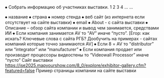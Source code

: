 
⦁	Собрать информацию об участниках выставки.
1	2	3	4	…	…

⦁	название
⦁	страна
⦁	номер стенда
⦁	веб сайт (из интернета если отсутствует на сайте выставки)
⦁	email
⦁	About - с сайта выставки
⦁	Описание – обзор сайта компании и вывод чем занимается, средствами ИИ
⦁	Если компания занимается AV то “AV”  иначе “пусто”. [Егор: как искать? Ключевые слова с сайта РГБ? Дообучить на примерах - сайтах компаний которые точно занимаются AV]
⦁	Если 8 = AV то “distributor” или “integrator” или “manufacturer”
⦁	Если компания продает или производит процессоры видеостены то “Videowall Processor” иначе “пусто”
Сайт выставки
https://ise2025.mapyourshow.com/8_0/explore/exhibitor-gallery.cfm?featured=false
Пример страницы компании на сайте выставки
